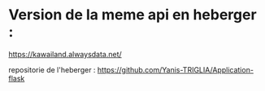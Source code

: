 # Version de la meme api en heberger :

https://kawailand.alwaysdata.net/

repositorie de l'heberger : https://github.com/Yanis-TRIGLIA/Application-flask
